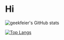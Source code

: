 # Hi 

![geekfeier's GitHub stats](https://github-readme-stats.vercel.app/api?username=geekfeier&show_icons=true&hide=prs)
 

 [![Top Langs](https://github-readme-stats.vercel.app/api/top-langs/?username=geekfeier&layout=compact)](https://github.com/geekFeier)
